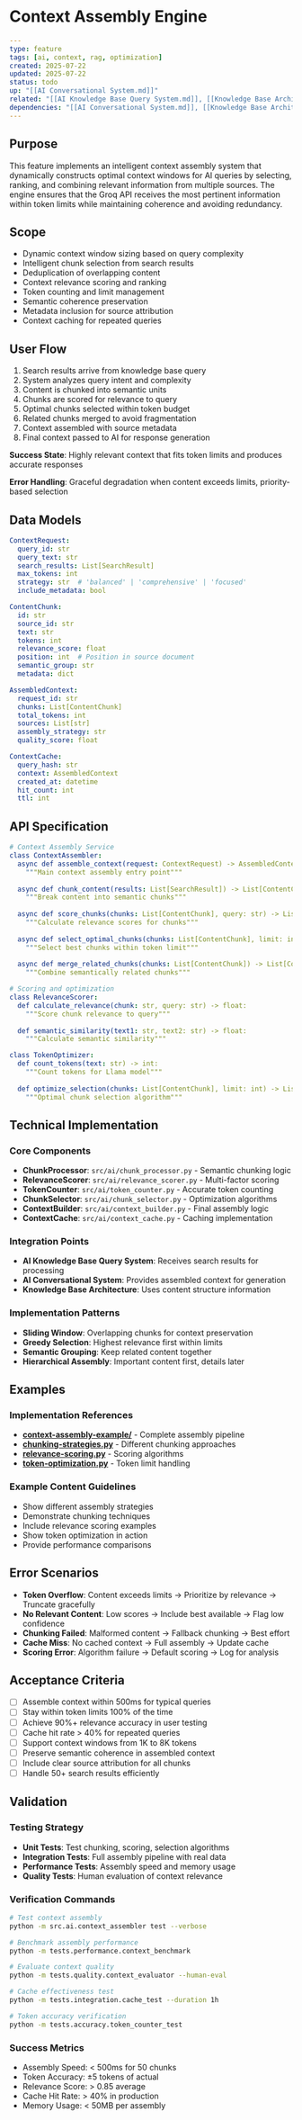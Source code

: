 # Context Assembly Engine

```yaml
---
type: feature
tags: [ai, context, rag, optimization]
created: 2025-07-22
updated: 2025-07-22
status: todo
up: "[[AI Conversational System.md]]"
related: "[[AI Knowledge Base Query System.md]], [[Knowledge Base Architecture.md]]"
dependencies: "[[AI Conversational System.md]], [[Knowledge Base Architecture.md]]"
---
```

## Purpose

This feature implements an intelligent context assembly system that dynamically constructs optimal context windows for AI queries by selecting, ranking, and combining relevant information from multiple sources. The engine ensures that the Groq API receives the most pertinent information within token limits while maintaining coherence and avoiding redundancy.

## Scope

- Dynamic context window sizing based on query complexity
- Intelligent chunk selection from search results
- Deduplication of overlapping content
- Context relevance scoring and ranking
- Token counting and limit management
- Semantic coherence preservation
- Metadata inclusion for source attribution
- Context caching for repeated queries

## User Flow

1. Search results arrive from knowledge base query
2. System analyzes query intent and complexity
3. Content is chunked into semantic units
4. Chunks are scored for relevance to query
5. Optimal chunks selected within token budget
6. Related chunks merged to avoid fragmentation
7. Context assembled with source metadata
8. Final context passed to AI for response generation

**Success State**: Highly relevant context that fits token limits and produces accurate responses

**Error Handling**: Graceful degradation when content exceeds limits, priority-based selection

## Data Models

```yaml
ContextRequest:
  query_id: str
  query_text: str
  search_results: List[SearchResult]
  max_tokens: int
  strategy: str  # 'balanced' | 'comprehensive' | 'focused'
  include_metadata: bool

ContentChunk:
  id: str
  source_id: str
  text: str
  tokens: int
  relevance_score: float
  position: int  # Position in source document
  semantic_group: str
  metadata: dict

AssembledContext:
  request_id: str
  chunks: List[ContentChunk]
  total_tokens: int
  sources: List[str]
  assembly_strategy: str
  quality_score: float

ContextCache:
  query_hash: str
  context: AssembledContext
  created_at: datetime
  hit_count: int
  ttl: int
```

## API Specification

```yaml
# Context Assembly Service
class ContextAssembler:
  async def assemble_context(request: ContextRequest) -> AssembledContext:
    """Main context assembly entry point"""
  
  async def chunk_content(results: List[SearchResult]) -> List[ContentChunk]:
    """Break content into semantic chunks"""
  
  async def score_chunks(chunks: List[ContentChunk], query: str) -> List[ContentChunk]:
    """Calculate relevance scores for chunks"""
  
  async def select_optimal_chunks(chunks: List[ContentChunk], limit: int) -> List[ContentChunk]:
    """Select best chunks within token limit"""
  
  async def merge_related_chunks(chunks: List[ContentChunk]) -> List[ContentChunk]:
    """Combine semantically related chunks"""

# Scoring and optimization
class RelevanceScorer:
  def calculate_relevance(chunk: str, query: str) -> float:
    """Score chunk relevance to query"""
  
  def semantic_similarity(text1: str, text2: str) -> float:
    """Calculate semantic similarity"""

class TokenOptimizer:
  def count_tokens(text: str) -> int:
    """Count tokens for Llama model"""
  
  def optimize_selection(chunks: List[ContentChunk], limit: int) -> List[ContentChunk]:
    """Optimal chunk selection algorithm"""
```

## Technical Implementation

### Core Components

- **ChunkProcessor**: `src/ai/chunk_processor.py` - Semantic chunking logic
- **RelevanceScorer**: `src/ai/relevance_scorer.py` - Multi-factor scoring
- **TokenCounter**: `src/ai/token_counter.py` - Accurate token counting
- **ChunkSelector**: `src/ai/chunk_selector.py` - Optimization algorithms
- **ContextBuilder**: `src/ai/context_builder.py` - Final assembly logic
- **ContextCache**: `src/ai/context_cache.py` - Caching implementation

### Integration Points

- **AI Knowledge Base Query System**: Receives search results for processing
- **AI Conversational System**: Provides assembled context for generation
- **Knowledge Base Architecture**: Uses content structure information

### Implementation Patterns

- **Sliding Window**: Overlapping chunks for context preservation
- **Greedy Selection**: Highest relevance first within limits
- **Semantic Grouping**: Keep related content together
- **Hierarchical Assembly**: Important content first, details later

## Examples

### Implementation References

- **[context-assembly-example/](Examples/context-assembly-example/)** - Complete assembly pipeline
- **[chunking-strategies.py](Examples/chunking-strategies.py)** - Different chunking approaches
- **[relevance-scoring.py](Examples/relevance-scoring.py)** - Scoring algorithms
- **[token-optimization.py](Examples/token-optimization.py)** - Token limit handling

### Example Content Guidelines

- Show different assembly strategies
- Demonstrate chunking techniques
- Include relevance scoring examples
- Show token optimization in action
- Provide performance comparisons

## Error Scenarios

- **Token Overflow**: Content exceeds limits → Prioritize by relevance → Truncate gracefully
- **No Relevant Content**: Low scores → Include best available → Flag low confidence
- **Chunking Failed**: Malformed content → Fallback chunking → Best effort
- **Cache Miss**: No cached context → Full assembly → Update cache
- **Scoring Error**: Algorithm failure → Default scoring → Log for analysis

## Acceptance Criteria

- [ ] Assemble context within 500ms for typical queries
- [ ] Stay within token limits 100% of the time
- [ ] Achieve 90%+ relevance accuracy in user testing
- [ ] Cache hit rate > 40% for repeated queries
- [ ] Support context windows from 1K to 8K tokens
- [ ] Preserve semantic coherence in assembled context
- [ ] Include clear source attribution for all chunks
- [ ] Handle 50+ search results efficiently

## Validation

### Testing Strategy

- **Unit Tests**: Test chunking, scoring, selection algorithms
- **Integration Tests**: Full assembly pipeline with real data
- **Performance Tests**: Assembly speed and memory usage
- **Quality Tests**: Human evaluation of context relevance

### Verification Commands

```bash
# Test context assembly
python -m src.ai.context_assembler test --verbose

# Benchmark assembly performance
python -m tests.performance.context_benchmark

# Evaluate context quality
python -m tests.quality.context_evaluator --human-eval

# Cache effectiveness test
python -m tests.integration.cache_test --duration 1h

# Token accuracy verification
python -m tests.accuracy.token_counter_test
```

### Success Metrics

- Assembly Speed: < 500ms for 50 chunks
- Token Accuracy: ±5 tokens of actual
- Relevance Score: > 0.85 average
- Cache Hit Rate: > 40% in production
- Memory Usage: < 50MB per assembly
